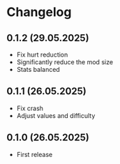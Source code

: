 # Changelog

## 0.1.2 (29.05.2025)

- Fix hurt reduction
- Significantly reduce the mod size
- Stats balanced

## 0.1.1 (26.05.2025)

- Fix crash
- Adjust values and difficulty

## 0.1.0 (26.05.2025)

- First release
